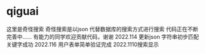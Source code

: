 # qiguai
这里是奇怪搜索
奇怪搜索是以json 代替数据库的搜索方式进行搜索
代码正在不断完善中……
有能力的同学欢迎贡献代码，谢谢
2022.114 更新json 字符串初步匹配关键字成功
2022.116 用户表单简单验证完成
2022.1110搜索显示
